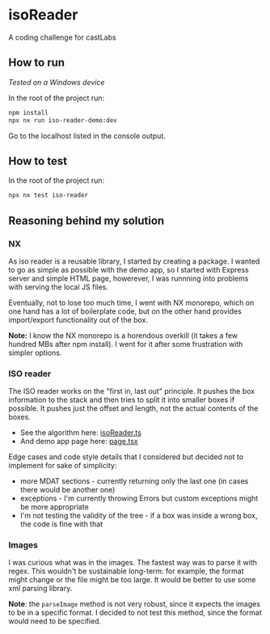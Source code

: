 # isoReader

A coding challenge for castLabs

## How to run

*Tested on a Windows device*

In the root of the project run:

```bash
npm install
npx nx run iso-reader-demo:dev
```

Go to the localhost listed in the console output.

## How to test

In the root of the project run:

```bash
npx nx test iso-reader
```

## Reasoning behind my solution

### NX

As iso reader is a reusable library, I started by creating a package. I wanted to go as simple as possible with the demo app, so I started with Express server and simple HTML page, howerever, I was runnning into problems with serving the local JS files. 

Eventually, not to lose too much time, I went with NX monorepo, which on one hand has a lot of boilerplate code, but on the other hand provides import/export functionality out of the box.

**Note:** I know the NX monorepo is a horendous overkill (it takes a few hundred MBs after npm install). I went for it after some frustration with simpler options.

### ISO reader

The ISO reader works on the "first in, last out" principle. It pushes the box information to the stack and then tries to split it into smaller boxes if possible. It pushes just the offset and length, not the actual contents of the boxes.

- See the algorithm here: [isoReader.ts](./libs/iso-reader/src/isoReader.ts)
- And demo app page here: [page.tsx](./apps/iso-reader-demo/src/app/page.tsx)

Edge cases and code style details that I considered but decided not to implement for sake of simplicity:

- more MDAT sections - currently returning only the last one (in cases there would be another one)
- exceptions - I'm currently throwing Errors but custom exceptions might be more appropriate
- I'm not testing the validity of the tree - if a box was inside a wrong box, the code is fine with that

### Images

I was curious what was in the images. The fastest way was to parse it with regex. 
This wouldn't be sustainable long-term: for example, the format might change or the file might be too large. It would be better to use some xml parsing library.

**Note**: the `parseImage` method is not very robust, since it expects the images to be in a specific format. I decided to not test this method, since the format would need to be specified.
